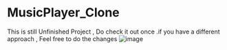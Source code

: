 # MusicPlayer_Clone
This is still Unfinished Project , Do check it out once .if you have a different approach , Feel free to do the changes
![image](https://user-images.githubusercontent.com/41503134/226424002-e0445703-3b96-4022-be23-8eb09200a589.png)
